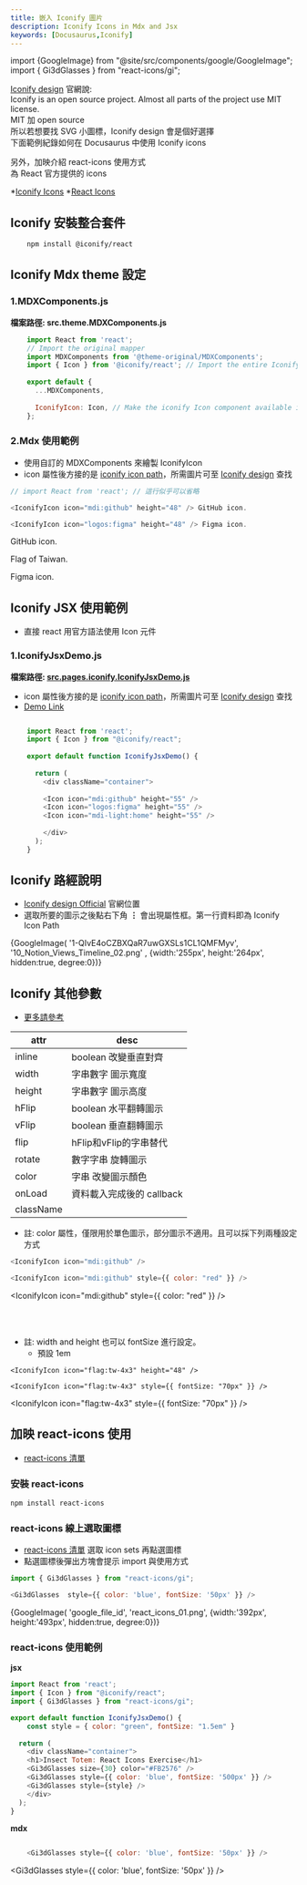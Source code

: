 ```yaml
---
title: 嵌入 Iconify 圖片
description: Iconify Icons in Mdx and Jsx
keywords: [Docusaurus,Iconify] 
---
```

import {GoogleImage} from "@site/src/components/google/GoogleImage";
import { Gi3dGlasses } from "react-icons/gi";

[Iconify design](https://icon-sets.iconify.design/) 官網說:  
Iconify is an open source project. Almost all parts of the project use MIT license.   
MIT 加 open source  
所以若想要找 SVG 小圖標，Iconify design 會是個好選擇  
下面範例紀錄如何在 Docusaurus 中使用 Iconify icons  

另外，加映介紹 react-icons 使用方式  
為 React 官方提供的 icons

*[Iconify Icons](#Iconify_Icons)
*[React Icons](#React_Icons_)


## Iconify 安裝整合套件 <span id="Iconify_Icons">&nbsp;</span>

```bash
    npm install @iconify/react
```

## Iconify Mdx theme 設定

### 1.MDXComponents.js

__檔案路徑: src.theme.MDXComponents.js__

```Javascript
    import React from 'react';
    // Import the original mapper
    import MDXComponents from '@theme-original/MDXComponents';
    import { Icon } from '@iconify/react'; // Import the entire Iconify library.
    
    export default {
      ...MDXComponents,
      
      IconifyIcon: Icon, // Make the iconify Icon component available in MDX as <icon />.
    };
```

### 2.Mdx 使用範例
* 使用自訂的 MDXComponents 來繪製 IconifyIcon 
* icon 屬性後方接的是 [iconify icon path](#iconify-icon-path)，所需圖片可至 [Iconify design](#iconify-icon-path)  查找

```javascript
// import React from 'react'; // 這行似乎可以省略

<IconifyIcon icon="mdi:github" height="48" /> GitHub icon.

<IconifyIcon icon="logos:figma" height="48" /> Figma icon.

```

<IconifyIcon icon="mdi:github" height="48" /> GitHub icon.

<IconifyIcon icon="flag:tw-4x3" height="48" /> Flag of Taiwan.

<IconifyIcon icon="logos:figma" height="48" /> Figma icon.

## Iconify JSX 使用範例
* 直接 react 用官方語法使用 Icon 元件

### 1.IconifyJsxDemo.js

__檔案路徑: [src.pages.iconify.IconifyJsxDemo.js](../../../iconify/IconifyJsxDemo/)__

* icon 屬性後方接的是 [iconify icon path](#iconify-icon-path)，所需圖片可至 [Iconify design](#iconify-icon-path) 查找
* [Demo Link](../../../iconify/IconifyJsxDemo/)

```javascript

    import React from 'react';
    import { Icon } from "@iconify/react";
    
    export default function IconifyJsxDemo() {
        
      return (
        <div className="container">
        
        <Icon icon="mdi:github" height="55" />
        <Icon icon="logos:figma" height="55" />
        <Icon icon="mdi-light:home" height="55" />    
    
        </div>
      );
    }

```


## Iconify 路經說明 <span id="iconify-icon-path">&nbsp;</span>
* [Iconify design Official](https://icon-sets.iconify.design/) 官網位置
* 選取所要的圖示之後點右下角 __⋮__  會出現屬性框。第一行資料即為 Iconify Icon Path

<div>
  {GoogleImage( '1-QIvE4oCZBXQaR7uwGXSLs1CL1QMFMyv',  '10_Notion_Views_Timeline_02.png' , {width:'255px', height:'264px', hidden:true, degree:0})}
</div>

## Iconify 其他參數

* [更多請參考](https://iconify.design/docs/icon-components/react/)

| attr |   desc     |
| ----   | ----            |
|inline | boolean  改變垂直對齊 |
|width | 字串數字 圖示寬度 |
|height | 字串數字 圖示高度 |
|hFlip | boolean  水平翻轉圖示 |
|vFlip | boolean  垂直翻轉圖示 |
|flip | hFlip和vFlip的字串替代 |
|rotate | 數字字串 旋轉圖示 |
|color | 字串 改變圖示顏色 |
|onLoad | 資料載入完成後的 callback |
|className |   | 

* 註: color 屬性，僅限用於單色圖示，部分圖示不適用。且可以採下列兩種設定方式

```javascript
<IconifyIcon icon="mdi:github" /> 

<IconifyIcon icon="mdi:github" style={{ color: "red" }} /> 
```

<IconifyIcon icon="mdi:github" /> 

<IconifyIcon icon="mdi:github" style={{ color: "red" }} /> 

<IconifyIcon icon="flag:tw-4x3" color= "blue"  /> 

<br/>
<br/>

* 註: width and height 也可以 fontSize 進行設定。
    * 預設 1em


```
<IconifyIcon icon="flag:tw-4x3" height="48" /> 

<IconifyIcon icon="flag:tw-4x3" style={{ fontSize: "70px" }} /> 
```

<IconifyIcon icon="flag:tw-4x3" height="48" /> 

<IconifyIcon icon="flag:tw-4x3" style={{ fontSize: "70px" }} /> 


## 加映 react-icons 使用  <span id="React_Icons_">&nbsp;</span>

* [react-icons 清單](https://react-icons.github.io/react-icons/)

### 安裝 react-icons 

```bash
npm install react-icons
```

### react-icons 線上選取圖標
* [react-icons 清單](https://react-icons.github.io/react-icons/) 選取 icon sets 再點選圖標
* 點選圖標後彈出方塊會提示 import 與使用方式

```javascript
import { Gi3dGlasses } from "react-icons/gi";

<Gi3dGlasses  style={{ color: 'blue', fontSize: '50px' }} />
```

<div>
 {GoogleImage( 'google_file_id',  'react_icons_01.png', {width:'392px', height:'493px', hidden:true, degree:0})}
</div>


### react-icons 使用範例

__jsx__

```javascript
import React from 'react';
import { Icon } from "@iconify/react";
import { Gi3dGlasses } from "react-icons/gi";

export default function IconifyJsxDemo() {
    const style = { color: "green", fontSize: "1.5em" }
    
  return (
    <div className="container">
    <h1>Insect Totem: React Icons Exercise</h1>
    <Gi3dGlasses size={30} color="#FB2576" />  
    <Gi3dGlasses style={{ color: 'blue', fontSize: '500px' }} />  
    <Gi3dGlasses style={style} />  
    </div>
  );
}
```

__mdx__

```javascript

    <Gi3dGlasses style={{ color: 'blue', fontSize: '50px' }} />  
```

<Gi3dGlasses  style={{ color: 'blue', fontSize: '50px' }} />